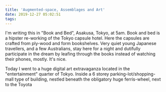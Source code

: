```yaml
---
title: 'Augmented-space, Assemblages and Art'
date: 2019-12-27 05:02:51
tags:
---
```


I'm writing this in "Book and Bed", Asakusa, Tokyo, at 5am. Book and bed is a hipster re-working of the Tokyo capsule hotel. Here the capsules are crafted from ply-wood and form bookshelves. Very quiet young Japanese travellers, and a few Australians, stay here for a night and dutifully participate in the dream by leafing through the books instead of watching their phones, mostly. It's nice.

Today I went to a huge digital art extravaganza located in the "entertainment" quarter of Tokyo. Inside a 6 storey parking-lot/shopping-mall type of building, nestled beneath the obligatory huge ferris-wheel, next to the Toyota